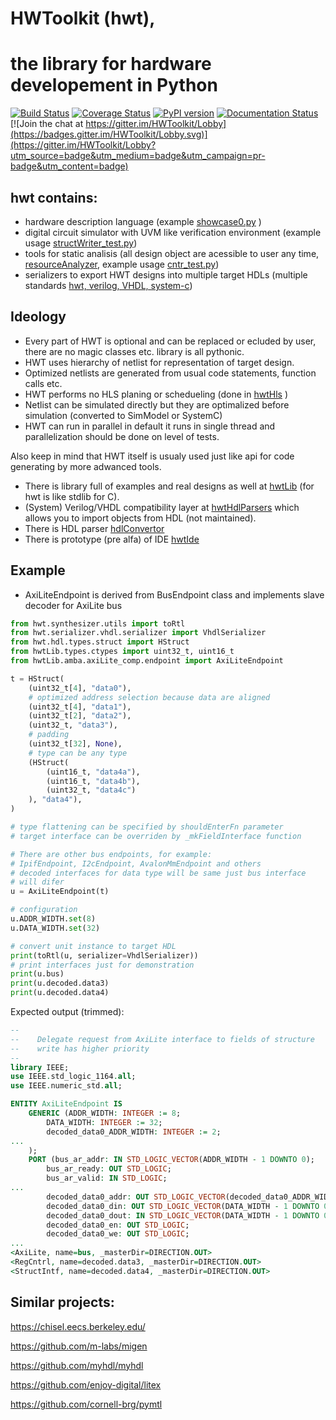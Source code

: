 # HWToolkit (hwt),
# the library for hardware developement in Python
[![Build Status](https://travis-ci.org/Nic30/HWToolkit.svg?branch=master)](https://travis-ci.org/Nic30/HWToolkit)
[![Coverage Status](https://coveralls.io/repos/github/Nic30/HWToolkit/badge.svg?branch=master)](https://coveralls.io/github/Nic30/HWToolkit?branch=master)
[![PyPI version](https://badge.fury.io/py/hwt.svg)](http://badge.fury.io/py/hwt) 
[![Documentation Status](https://readthedocs.org/projects/hwtoolkit/badge/?version=latest)](http://hwtoolkit.readthedocs.io/en/latest/?badge=latest) 
[![Join the chat at https://gitter.im/HWToolkit/Lobby](https://badges.gitter.im/HWToolkit/Lobby.svg)](https://gitter.im/HWToolkit/Lobby?utm_source=badge&utm_medium=badge&utm_campaign=pr-badge&utm_content=badge)

## hwt contains:

* hardware description language (example [showcase0.py](https://github.com/Nic30/hwtLib/blob/master/hwtLib/samples/showcase0.py) )
* digital circuit simulator with UVM like verification environment (example usage [structWriter_test.py](https://github.com/Nic30/hwtLib/blob/master/hwtLib/structManipulators/structWriter_test.py))
* tools for static analisis (all design object are acessible to user any time, [resourceAnalyzer](https://github.com/Nic30/HWToolkit/blob/master/hwt/serializer/resourceAnalyzer/analyzer.py), example usage [cntr_test.py](https://github.com/Nic30/hwtLib/blob/master/hwtLib/samples/arithmetic/cntr_test.py))
* serializers to export HWT designs into multiple target HDLs (multiple standards [hwt, verilog, VHDL, system-c](https://github.com/Nic30/HWToolkit/tree/master/hwt/serializer))

## Ideology

* Every part of HWT is optional and can be replaced or ecluded by user, there are no magic classes etc. library is all pythonic.
* HWT uses hierarchy of netlist for representation of target design.
* Optimized netlists are generated from usual code statements, function calls etc.
* HWT performs no HLS planing or schedueling (done in [hwtHls](https://github.com/Nic30/hwtHls) )
* Netlist can be simulated directly but they are optimalized before simulation (converted to SimModel or SystemC)
* HWT can run in parallel in default it runs in single thread and parallelization should be done on level of tests.



Also keep in mind that HWT itself is usualy used just like api for code generating by more adwanced tools.
* There is library full of examples and real designs as well at [hwtLib](https://github.com/Nic30/hwtLib) (for hwt is like stdlib for C).
* (System) Verilog/VHDL compatibility layer at [hwtHdlParsers](https://github.com/Nic30/hwtHdlParsers) which allows you to import objects from HDL (not maintained).
* There is HDL parser [hdlConvertor](https://github.com/Nic30/hdlConvertor)
* There is prototype (pre alfa) of IDE [hwtIde](https://github.com/Nic30/hwtIde)


## Example

* AxiLiteEndpoint is derived from BusEndpoint class and implements slave decoder for AxiLite bus

```python
from hwt.synthesizer.utils import toRtl
from hwt.serializer.vhdl.serializer import VhdlSerializer
from hwt.hdl.types.struct import HStruct
from hwtLib.types.ctypes import uint32_t, uint16_t
from hwtLib.amba.axiLite_comp.endpoint import AxiLiteEndpoint

t = HStruct(
    (uint32_t[4], "data0"),
    # optimized address selection because data are aligned
    (uint32_t[4], "data1"),
    (uint32_t[2], "data2"),
    (uint32_t, "data3"),
    # padding
    (uint32_t[32], None),
    # type can be any type
    (HStruct(
        (uint16_t, "data4a"),
        (uint16_t, "data4b"),
        (uint32_t, "data4c")
    ), "data4"),
)

# type flattening can be specified by shouldEnterFn parameter
# target interface can be overriden by _mkFieldInterface function

# There are other bus endpoints, for example:
# IpifEndpoint, I2cEndpoint, AvalonMmEndpoint and others
# decoded interfaces for data type will be same just bus interface
# will difer
u = AxiLiteEndpoint(t)

# configuration
u.ADDR_WIDTH.set(8)
u.DATA_WIDTH.set(32)

# convert unit instance to target HDL
print(toRtl(u, serializer=VhdlSerializer))
# print interfaces just for demonstration
print(u.bus)
print(u.decoded.data3)
print(u.decoded.data4)
```

Expected output (trimmed):
```vhdl
--
--    Delegate request from AxiLite interface to fields of structure
--    write has higher priority
--    
library IEEE;
use IEEE.std_logic_1164.all;
use IEEE.numeric_std.all;

ENTITY AxiLiteEndpoint IS
    GENERIC (ADDR_WIDTH: INTEGER := 8;
        DATA_WIDTH: INTEGER := 32;
        decoded_data0_ADDR_WIDTH: INTEGER := 2;
...
    );
    PORT (bus_ar_addr: IN STD_LOGIC_VECTOR(ADDR_WIDTH - 1 DOWNTO 0);
        bus_ar_ready: OUT STD_LOGIC;
        bus_ar_valid: IN STD_LOGIC;
...
        decoded_data0_addr: OUT STD_LOGIC_VECTOR(decoded_data0_ADDR_WIDTH - 1 DOWNTO 0);
        decoded_data0_din: OUT STD_LOGIC_VECTOR(DATA_WIDTH - 1 DOWNTO 0);
        decoded_data0_dout: IN STD_LOGIC_VECTOR(DATA_WIDTH - 1 DOWNTO 0);
        decoded_data0_en: OUT STD_LOGIC;
        decoded_data0_we: OUT STD_LOGIC;
...
<AxiLite, name=bus, _masterDir=DIRECTION.OUT>
<RegCntrl, name=decoded.data3, _masterDir=DIRECTION.OUT>
<StructIntf, name=decoded.data4, _masterDir=DIRECTION.OUT>
```



## Similar projects:

https://chisel.eecs.berkeley.edu/

https://github.com/m-labs/migen

https://github.com/myhdl/myhdl

https://github.com/enjoy-digital/litex

https://github.com/cornell-brg/pymtl
